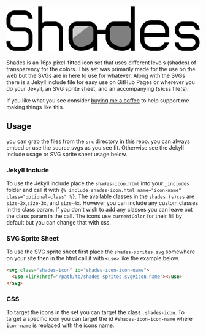 [![shades-logotype](shades-logotype.svg)](https://micahilbery.com/shades/)
---

Shades is an 16px pixel-fitted icon set that uses different levels (shades) of transparency for the colors. This set was primarily made for the use on the web but the SVGs are in here to use for whatever. Along with the SVGs there is a Jekyll include file for easy use on GitHub Pages or wherever you do your Jekyll, an SVG sprite sheet, and an accompanying (s)css file(s).

If you like what you see consider [buying me a coffee](https://micahilbery.com/pay/) to help support me making things like this.

## Usage
you can grab the files from the `src` directory in this repo.
you can always embed or use the source svgs as you see fit. Otherwise see the Jekyll include usage or SVG sprite sheet usage below.

### Jekyll Include
To use the Jekyll include place the `shades-icon.html` into your `_includes` folder and call it with `{% include shades-icon.html name="icon-name" class="optional-class" %}`. The available classes in the `shades.(s)css` are `size-2x`,`size-3x`, and `size-4x`. However you can include any custom classes in the class param. If you don't wish to add any classes you can leave out the class param in the call. The icons use `currentColor` for their fill by default but you can change that with css.

### SVG Sprite Sheet
To use the SVG sprite sheet first place the `shades-sprites.svg` somewhere on your site then in the html call it with `<use>` like the example below.

```html
<svg class="shades-icon" id="shades-icon-icon-name">
  <use xlink:href="/path/to/shades-sprites.svg#icon-name"></use>
</svg>
```

### CSS
To target the icons in the set you can target the class `.shades-icon`. To target a specific icon you can target the id `#shades-icon-icon-name` where `icon-name` is replaced with the icons name.
